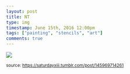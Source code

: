 ```yaml
---
layout: post
title: NT
type: img
timestamp: June 15th, 2016 12:00pm
tags: ["painting", "stencils", "art"]
comments: true
---
```

<img src="https://saturdayxiii.github.io/media/145969714261.jpg"/>
  
<small>source: https://saturdayxiii.tumblr.com/post/145969714261</small>
